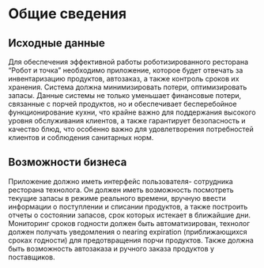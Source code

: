# Общие сведения

## Исходные данные

Для обеспечения эффективной работы роботизированного ресторана “Робот и точка” необходимо приложение, которое будет отвечать за инвентаризацию продуктов, автозаказ, а также контроль сроков их хранения. Система должна минимизировать потери, оптимизировать запасы.
Данные системы  не только уменьшает финансовые потери, связанные с порчей продуктов, но и обеспечивает бесперебойное функционирование кухни, что крайне важно для поддержания высокого уровня обслуживания клиентов, а также гарантирует безопасность и качество блюд, что особенно важно для удовлетворения потребностей клиентов и соблюдения санитарных норм.

## Возможности бизнеса

Приложение должно иметь интерфейс пользователя- сотрудника ресторана технолога. Он должен иметь возможность посмотреть текущие запасы в режиме реального времени,  вручную ввести  информации о поступлении и списании продуктов, а также построить отчеты о состоянии запасов, срок которых истекает в ближайшие дни. Мониторинг сроков годности должен быть автоматизирован, технолог должен получать уведомления о nearing expiration (приближающихся сроках годности) для предотвращения порчи продуктов. Также должна быть возможность автозаказа и ручного заказа продуктов у поставщиков. 
 